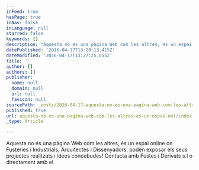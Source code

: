 ```yaml
---
inFeed: true
hasPage: true
inNav: false
inLanguage: null
starred: false
keywords: []
description: "Aquesta no és una pàgina Web com les altres, és un espai online on Fusteries i Industrials, arquitectes \_i dissenyadors, poden exposar els seus projectes realitzats i idees concebudes!\_"
datePublished: '2016-04-17T13:28:13.415Z'
dateModified: '2016-04-17T13:27:25.055Z'
title: ''
author: []
authors: []
publisher:
  name: null
  domain: null
  url: null
  favicon: null
sourcePath: _posts/2016-04-17-aquesta-no-es-una-pagina-web-com-les-altres-es-un-espai-onl.md
published: true
url: aquesta-no-es-una-pagina-web-com-les-altres-es-un-espai-onl/index.html
_type: Article

---
```

Aquesta no és una pàgina Web com les altres, és un espai online on Fusteries i Industrials, Arquitectes  i Dissenyadors, poden exposar els seus projectes realitzats i idees concebudes! Contacta amb Fustes i Derivats s.l o directament amb el